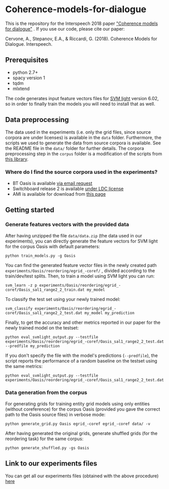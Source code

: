# Coherence-models-for-dialogue
This is the repository for the Interspeech 2018 paper ["Coherence models for dialogue"](https://arxiv.org/pdf/1806.08044.pdf) .
If you use our code, please cite our paper:

Cervone, A., Stepanov, E.A., & Riccardi, G. (2018). Coherence Models for Dialogue. Interspeech.

## Prerequisites

- python 2.7+
- spacy version 1
- tqdm
- mlxtend

The code generates input feature vectors files for [SVM light](http://svmlight.joachims.org/) version 6.02, so in order to finally train the models you will need to install that as well.


## Data preprocessing

The data used in the experiments (i.e. only the grid files, since source corpora are under licenses) is available in the `data` folder. Furthermore, the scripts we used to generate the data from source corpora is available. See the README file in the `data/` folder for further details.
The corpora preprocessing step in the `corpus` folder is a modification of the scripts from [this library](https://github.com/ColingPaper2018/DialogueAct-Tagger).

### Where do I find the source corpora used in the experiments?
- BT Oasis is available [via email request](http://groups.inf.ed.ac.uk/oasis/)
- Switchboard release 2 is available [under LDC license](https://catalog.ldc.upenn.edu/ldc97s62)
- AMI is available for download from [this page](http://groups.inf.ed.ac.uk/ami/download/)


## Getting started

### Generate features vectors with the provided data

After having unzipped the file `data/data.zip` (the data used in our experiments), you can directly generate the feature vectors for SVM light for the corpus Oasis with default parameters:
```
python train_models.py -g Oasis
```
You can find the generated feature vector files in the newly created path `experiments/Oasis/reordering/egrid_-coref/` , divided according to the train/dev/test splits. Then, to train a model using SVM light you can run:
```
svm_learn -z p experiments/Oasis/reordering/egrid_-coref/Oasis_sal1_range2_2_train.dat my_model
```
To classify the test set using your newly trained model:
```
svm_classify experiments/Oasis/reordering/egrid_-coref/Oasis_sal1_range2_2_test.dat my_model my_prediction
```
Finally, to get the accuracy and other metrics reported in our paper for the newly trained model on the testset:
```
python eval_svmlight_output.py --testfile experiments/Oasis/reordering/egrid_-coref/Oasis_sal1_range2_2_test.dat --predfile my_prediction
```
If you don't specify the file with the model's predictions (```--predfile```), the script reports the performance of a random baseline on the testset using the same metrics:
```
python eval_svmlight_output.py --testfile experiments/Oasis/reordering/egrid_-coref/Oasis_sal1_range2_2_test.dat
```
### Data generation from the corpus

For generating grids for training entity grid models using only entities (without coreference) for the corpus Oasis (provided you gave the correct path to the Oasis source files) in verbose mode:
```
python generate_grid.py Oasis egrid_-coref egrid_-coref data/ -v
```
After having generated the original grids, generate shuffled grids (for the reordering task) for the same corpus:
```
python generate_shuffled.py -gs Oasis
```


## Link to our experiments files
You can get all our experiments files (obtained with the above procedure) [here](https://www.dropbox.com/s/1sewemx965o2jec/experiments.zip?dl=0)
